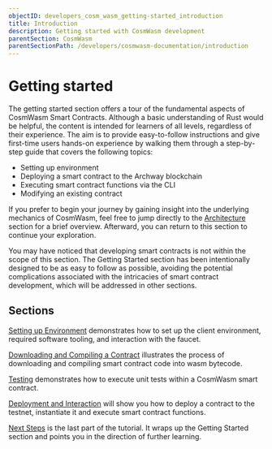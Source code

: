 ```yaml
---
objectID: developers_cosm_wasm_getting-started_introduction
title: Introduction
description: Getting started with CosmWasm development
parentSection: CosmWasm
parentSectionPath: /developers/cosmwasm-documentation/introduction
---
```


# Getting started

The getting started section offers a tour of the fundamental aspects of CosmWasm Smart Contracts. Although a basic understanding of Rust would be helpful, the content is intended for learners of all levels, regardless of their experience. The aim is to provide easy-to-follow instructions and give first-time users hands-on experience by walking them through a step-by-step guide that covers the following topics:

- Setting up environment
- Deploying a smart contract to the Archway blockchain
- Executing smart contract functions via the CLI
- Modifying an existing contract

If you prefer to begin your journey by gaining insight into the underlying mechanics of CosmWasm, feel free to jump directly to the [Architecture](/developers/cosmwasm-documentation/architecture/multi-chain-contracts) section for a brief overview. Afterward, you can return to this section to continue your exploration.

You may have noticed that developing smart contracts is not within the scope of this section. The Getting Started section has been intentionally designed to be as easy to follow as possible, avoiding the potential complications associated with the intricacies of smart contract development, which will be addressed in other sections.

## Sections

[Setting up Environment](/developers/cosmwasm-documentation/getting-started/setting-up-environment) demonstrates how to set up the client environment, required software tooling, and interaction with the faucet.

[Downloading and Compiling a Contract](/developers/cosmwasm-documentation/getting-started/compile-contract) illustrates the process of downloading and compiling smart contract code into wasm bytecode.

[Testing](/developers/cosmwasm-documentation/getting-started/unit-tests) demonstrates how to execute unit tests within a CosmWasm smart contract.

[Deployment and Interaction](/developers/cosmwasm-documentation/getting-started/interact-with-contract) will show you how to deploy a contract to the testnet, instantiate it and execute smart contract functions.

[Next Steps](/developers/cosmwasm-documentation/getting-started/next-steps) is the last part of the tutorial. It wraps up the Getting Started section and points you in the direction of further learning.